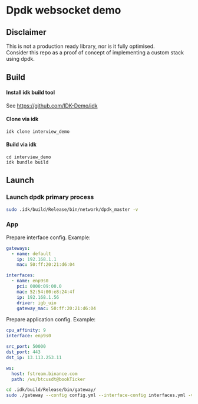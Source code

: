# Dpdk websocket demo

## Disclaimer

This is not a production ready library, nor is it fully optimised.  
Consider this repo as a proof of concept of implementing a custom stack using dpdk.

## Build

#### Install idk build tool
See https://github.com/IDK-Demo/idk

#### Clone via idk
```
idk clone interview_demo
```

#### Build via idk
```
cd interview_demo
idk bundle build
```

## Launch
### Launch dpdk primary process
```bash
sudo .idk/build/Release/bin/network/dpdk_master -v
```

### App
Prepare interface config. Example:
```yaml
gateways:
  - name: default
    ip: 192.168.1.1
    mac: 50:ff:20:21:d6:04

interfaces:
  - name: enp9s0
    pci: 0000:09:00.0
    mac: 52:54:00:e8:24:4f
    ip: 192.168.1.56
    driver: igb_uio
    gateway_mac: 50:ff:20:21:d6:04
```

Prepare application config. Example:
```yaml
cpu_affinity: 9
interface: enp9s0

src_port: 50000
dst_port: 443
dst_ip: 13.113.253.11

ws:
  host: fstream.binance.com
  path: /ws/btcusdt@bookTicker

```

```bash
cd .idk/build/Release/bin/gateway/
sudo ./gateway --config config.yml --interface-config interfaces.yml -v
```
